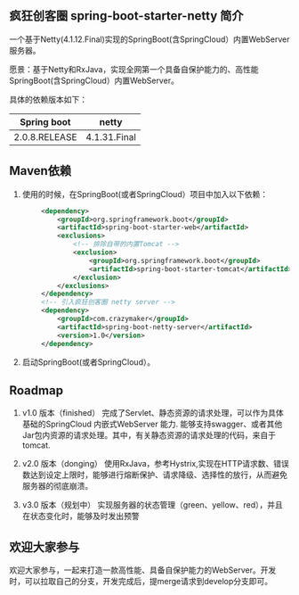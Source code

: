 ## 疯狂创客圈 spring-boot-starter-netty  简介

一个基于Netty(4.1.12.Final)实现的SpringBoot(含SpringCloud）内置WebServer服务器。 

愿景：基于Netty和RxJava，实现全网第一个具备自保护能力的、高性能SpringBoot(含SpringCloud）内置WebServer。

具体的依赖版本如下： 

| Spring boot         |    netty      |
| ------------------- | ------------- |
| 2.0.8.RELEASE       | 4.1.31.Final  |

## Maven依赖
1. 使用的时候，在SpringBoot(或者SpringCloud）项目中加入以下依赖：  
```xml
		<dependency>
			<groupId>org.springframework.boot</groupId>
			<artifactId>spring-boot-starter-web</artifactId>
			<exclusions>
				<!-- 排除自带的内置Tomcat -->
				<exclusion>
					<groupId>org.springframework.boot</groupId>
					<artifactId>spring-boot-starter-tomcat</artifactId>
				</exclusion>
			</exclusions>
		</dependency>
		<!-- 引入疯狂创客圈 netty server -->
		<dependency>
			<groupId>com.crazymaker</groupId>
			<artifactId>spring-boot-netty-server</artifactId>
			<version>1.0</version>
		</dependency>
```

2. 启动SpringBoot(或者SpringCloud）。

## Roadmap
1. v1.0  版本（finished）
完成了Servlet、静态资源的请求处理，可以作为具体基础的SpringCloud 内嵌式WebServer 能力.
能够支持swagger、或者其他Jar包内资源的请求处理。其中，有关静态资源的请求处理的代码，来自于tomcat.

2. v2.0  版本（donging）
使用RxJava，参考Hystrix,实现在HTTP请求数、错误数达到设定上限时，能够进行熔断保护、请求降级、选择性的放行，从而避免服务器的彻底崩溃。

3. v3.0  版本（规划中）
实现服务器的状态管理（green、yellow、red），并且在状态变化时，能够及时发出预警

## 欢迎大家参与
欢迎大家参与，一起来打造一款高性能、具备自保护能力的WebServer。开发时，可以拉取自己的分支，开发完成后，提merge请求到develop分支即可。

